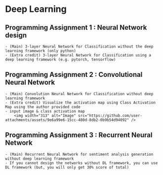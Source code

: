 # Deep Learning
## Programming Assignment 1 : Neural Network design
    - (Main) 3-layer Neural Network for Classification without the deep learning framework (only python)
    - (Extra credit) 3-layer Neural Network for Classification using a deep learning framework (e.g. pytorch, tensorflow)


## Programming Assignment 2 : Convolutional Neural Network
    - (Main) Convolution Neural Network for Classification without deep learning framework
    - (Extra credit) Visualize the activation map using Class Activation Map using the author provided code
    - input image & class activation map
        <img width="313" alt="Image" src="https://github.com/user-attachments/assets/9e6a99e6-15cc-480d-8db2-0b9b54d94092" />
        
## Programming Assignment 3 : Recurrent Neural Network
    - (Main) Recurrent Neural Network for sentiment analysis generation without deep learning framework
    - If you cannot design the networks without DL framework, you can use DL framework (but, you will only get 30% score of total)